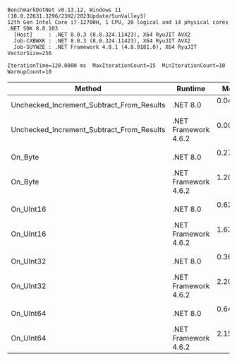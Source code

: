 ```

BenchmarkDotNet v0.13.12, Windows 11 (10.0.22631.3296/23H2/2023Update/SunValley3)
12th Gen Intel Core i7-12700H, 1 CPU, 20 logical and 14 physical cores
.NET SDK 8.0.103
  [Host]     : .NET 8.0.3 (8.0.324.11423), X64 RyuJIT AVX2
  Job-CXBWXK : .NET 8.0.3 (8.0.324.11423), X64 RyuJIT AVX2
  Job-SUYWZE : .NET Framework 4.8.1 (4.8.9181.0), X64 RyuJIT VectorSize=256

IterationTime=120.0000 ms  MaxIterationCount=15  MinIterationCount=10
WarmupCount=10

```
| Method                                    | Runtime              | Mean      | Error     | StdDev    | Ratio | RatioSD |
|------------------------------------------ |--------------------- |----------:|----------:|----------:|------:|--------:|
| Unchecked_Increment_Subtract_From_Results | .NET 8.0             | 0.0446 ns | 0.0258 ns | 0.0242 ns |     ? |       ? |
| Unchecked_Increment_Subtract_From_Results | .NET Framework 4.6.2 | 0.0000 ns | 0.0000 ns | 0.0000 ns |     ? |       ? |
|                                           |                      |           |           |           |       |         |
| On_Byte                                   | .NET 8.0             | 0.2734 ns | 0.0415 ns | 0.0388 ns |  1.00 |    0.00 |
| On_Byte                                   | .NET Framework 4.6.2 | 1.2097 ns | 0.0247 ns | 0.0163 ns |  4.42 |    0.59 |
|                                           |                      |           |           |           |       |         |
| On_UInt16                                 | .NET 8.0             | 0.6270 ns | 0.0505 ns | 0.0448 ns |  1.00 |    0.00 |
| On_UInt16                                 | .NET Framework 4.6.2 | 1.6362 ns | 0.1394 ns | 0.1236 ns |  2.63 |    0.32 |
|                                           |                      |           |           |           |       |         |
| On_UInt32                                 | .NET 8.0             | 0.3697 ns | 0.0597 ns | 0.0499 ns |  1.00 |    0.00 |
| On_UInt32                                 | .NET Framework 4.6.2 | 2.2019 ns | 0.0819 ns | 0.0766 ns |  6.05 |    0.85 |
|                                           |                      |           |           |           |       |         |
| On_UInt64                                 | .NET 8.0             | 0.6450 ns | 0.1087 ns | 0.1016 ns |  1.00 |    0.00 |
| On_UInt64                                 | .NET Framework 4.6.2 | 2.1563 ns | 0.0614 ns | 0.0574 ns |  3.42 |    0.54 |
